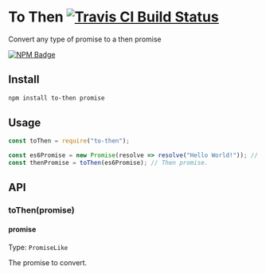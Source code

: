 # To Then [![Travis CI Build Status](https://img.shields.io/travis/com/Richienb/to-then/master.svg?style=for-the-badge)](https://travis-ci.com/Richienb/to-then)

Convert any type of promise to a then promise

[![NPM Badge](https://nodei.co/npm/to-then.png)](https://npmjs.com/package/to-then)

## Install

```sh
npm install to-then promise
```

## Usage

```js
const toThen = require("to-then");

const es6Promise = new Promise(resolve => resolve("Hello World!")); // Regular native promise.
const thenPromise = toThen(es6Promise); // Then promise.
```

## API

### toThen(promise)

#### promise

Type: `PromiseLike`

The promise to convert.
